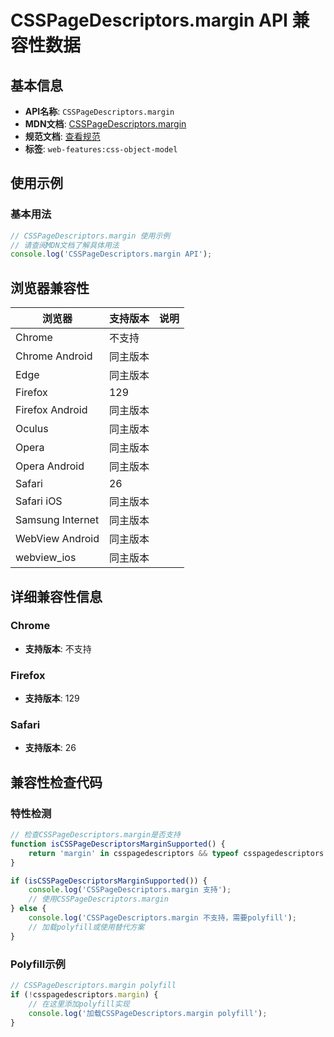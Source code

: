 # CSSPageDescriptors.margin API 兼容性数据

## 基本信息

- **API名称**: `CSSPageDescriptors.margin`
- **MDN文档**: [CSSPageDescriptors.margin](https://developer.mozilla.org/docs/Web/API/CSSPageDescriptors#margin)
- **规范文档**: [查看规范](https://drafts.csswg.org/cssom/#dom-csspagedescriptors-margin)
- **标签**: `web-features:css-object-model`

## 使用示例

### 基本用法

```javascript
// CSSPageDescriptors.margin 使用示例
// 请查阅MDN文档了解具体用法
console.log('CSSPageDescriptors.margin API');
```

## 浏览器兼容性

| 浏览器 | 支持版本 | 说明 |
|--------|----------|------|
| Chrome | 不支持 |  |
| Chrome Android | 同主版本 |  |
| Edge | 同主版本 |  |
| Firefox | 129 |  |
| Firefox Android | 同主版本 |  |
| Oculus | 同主版本 |  |
| Opera | 同主版本 |  |
| Opera Android | 同主版本 |  |
| Safari | 26 |  |
| Safari iOS | 同主版本 |  |
| Samsung Internet | 同主版本 |  |
| WebView Android | 同主版本 |  |
| webview_ios | 同主版本 |  |

## 详细兼容性信息

### Chrome

- **支持版本**: 不支持

### Firefox

- **支持版本**: 129

### Safari

- **支持版本**: 26

## 兼容性检查代码

### 特性检测

```javascript
// 检查CSSPageDescriptors.margin是否支持
function isCSSPageDescriptorsMarginSupported() {
    return 'margin' in csspagedescriptors && typeof csspagedescriptors.margin === 'function';
}

if (isCSSPageDescriptorsMarginSupported()) {
    console.log('CSSPageDescriptors.margin 支持');
    // 使用CSSPageDescriptors.margin
} else {
    console.log('CSSPageDescriptors.margin 不支持，需要polyfill');
    // 加载polyfill或使用替代方案
}
```

### Polyfill示例

```javascript
// CSSPageDescriptors.margin polyfill
if (!csspagedescriptors.margin) {
    // 在这里添加polyfill实现
    console.log('加载CSSPageDescriptors.margin polyfill');
}
```

